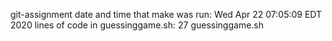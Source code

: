 git-assignment
date and time that make was run: 
Wed Apr 22 07:05:09 EDT 2020
lines of code in guessinggame.sh: 
      27 guessinggame.sh
